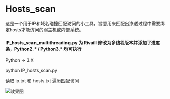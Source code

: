 # Hosts_scan
这是一个用于IP和域名碰撞匹配访问的小工具，旨意用来匹配出渗透过程中需要绑定hosts才能访问的弱主机或内部系统。

#### IP_hosts_scan_multithreading.py 为 Rivaill 修改为多线程版本并添加了进度条，Python2.* / Python3.* 均可执行

Python => 3.X

python IP_hosts_scan.py

读取 ip.txt 和 hosts.txt 遍历匹配访问

![效果图](https://raw.githubusercontent.com/r35tart/Hosts_scan/master/ok.png)
